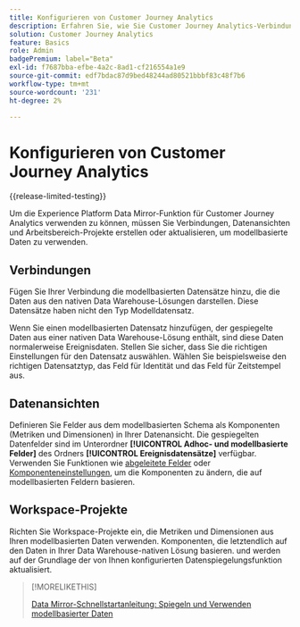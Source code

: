 ```yaml
---
title: Konfigurieren von Customer Journey Analytics
description: Erfahren Sie, wie Sie Customer Journey Analytics-Verbindungen, Datenansichten und Projekte für Experience Platform Data Mirror für Customer Journey Analytics konfigurieren
solution: Customer Journey Analytics
feature: Basics
role: Admin
badgePremium: label="Beta"
exl-id: f7687bba-efbe-4a2c-8ad1-cf216554a1e9
source-git-commit: edf7bdac87d9bed48244ad80521bbbf83c48f7b6
workflow-type: tm+mt
source-wordcount: '231'
ht-degree: 2%

---
```


# Konfigurieren von Customer Journey Analytics

{{release-limited-testing}}

Um die Experience Platform Data Mirror-Funktion für Customer Journey Analytics verwenden zu können, müssen Sie Verbindungen, Datenansichten und Arbeitsbereich-Projekte erstellen oder aktualisieren, um modellbasierte Daten zu verwenden.

## Verbindungen

Fügen Sie Ihrer Verbindung die modellbasierten Datensätze hinzu, die die Daten aus den nativen Data Warehouse-Lösungen darstellen. Diese Datensätze haben nicht den Typ Modelldatensatz.

Wenn Sie einen modellbasierten Datensatz hinzufügen, der gespiegelte Daten aus einer nativen Data Warehouse-Lösung enthält, sind diese Daten normalerweise Ereignisdaten. Stellen Sie sicher, dass Sie die richtigen Einstellungen für den Datensatz auswählen. Wählen Sie beispielsweise den richtigen Datensatztyp, das Feld für Identität und das Feld für Zeitstempel aus.


## Datenansichten

Definieren Sie Felder aus dem modellbasierten Schema als Komponenten (Metriken und Dimensionen) in Ihrer Datenansicht. Die gespiegelten Datenfelder sind im Unterordner **[!UICONTROL Adhoc- und modellbasierte Felder]** des Ordners **[!UICONTROL Ereignisdatensätze]** verfügbar. Verwenden Sie Funktionen wie [abgeleitete Felder](/help/data-views/derived-fields/derived-fields.md) oder [Komponenteneinstellungen](/help/data-views/component-settings/overview.md), um die Komponenten zu ändern, die auf modellbasierten Feldern basieren.


## Workspace-Projekte

Richten Sie Workspace-Projekte ein, die Metriken und Dimensionen aus Ihren modellbasierten Daten verwenden. Komponenten, die letztendlich auf den Daten in Ihrer Data Warehouse-nativen Lösung basieren. und werden auf der Grundlage der von Ihnen konfigurierten Datenspiegelungsfunktion aktualisiert.

>[!MORELIKETHIS]
>
>[Data Mirror-Schnellstartanleitung: Spiegeln und Verwenden modellbasierter Daten](model-based.md)
>
